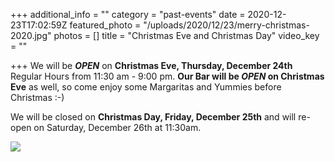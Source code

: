 +++
additional_info = ""
category = "past-events"
date = 2020-12-23T17:02:59Z
featured_photo = "/uploads/2020/12/23/merry-christmas-2020.jpg"
photos = []
title = "Christmas Eve and Christmas Day"
video_key = ""

+++
We will be **_OPEN_** on **Christmas Eve, Thursday, December 24th** Regular Hours from 11:30 am - 9:00 pm. **Our Bar will be _OPEN_ on Christmas Eve** as well, so come enjoy some Margaritas and Yummies before Christmas :-)

We will be closed on **Christmas Day, Friday, December 25th** and will re-open on Saturday, December 26th at 11:30am.

![](/uploads/2020/12/23/merry-christmas-2020.jpg)
